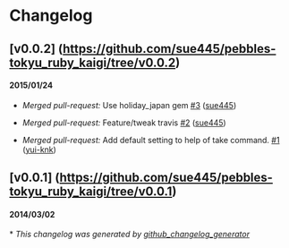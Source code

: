 # Changelog

## [v0.0.2] (https://github.com/sue445/pebbles-tokyu_ruby_kaigi/tree/v0.0.2)
#### 2015/01/24
- *Merged pull-request:* Use holiday\_japan gem [\#3](https://github.com/sue445/pebbles-tokyu_ruby_kaigi/pull/3) ([sue445](https://github.com/sue445))

- *Merged pull-request:* Feature/tweak travis [\#2](https://github.com/sue445/pebbles-tokyu_ruby_kaigi/pull/2) ([sue445](https://github.com/sue445))

- *Merged pull-request:* Add default setting to help of take command. [\#1](https://github.com/sue445/pebbles-tokyu_ruby_kaigi/pull/1) ([yui-knk](https://github.com/yui-knk))

## [v0.0.1] (https://github.com/sue445/pebbles-tokyu_ruby_kaigi/tree/v0.0.1)
#### 2014/03/02


\* *This changelog was generated by [github_changelog_generator](https://github.com/skywinder/Github-Changelog-Generator)*